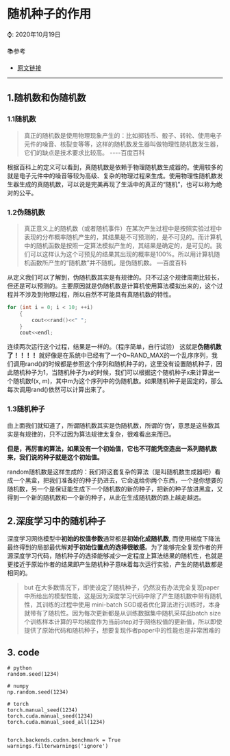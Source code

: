 # 随机种子的作用

⌚️: 2020年10月19日

📚参考

- [原文链接](https://blog.csdn.net/WYXHAHAHA123/article/details/96595109)

-----

## 1.随机数和伪随机数

### 1.1随机数

> 真正的随机数是使用物理现象产生的：比如掷钱币、骰子、转轮、使用电子元件的噪音、核裂变等等，这样的随机数发生器叫做物理性随机数发生器，它们的缺点是技术要求比较高。
> ----百度百科

根据百科上的定义可以看到，真随机数是依赖于物理随机数生成器的。使用较多的就是电子元件中的噪音等较为高级、复杂的物理过程来生成。使用物理性随机数发生器生成的真随机数，可以说是完美再现了生活中的真正的“随机”，也可以称为绝对的公平。

### 1.2伪随机数

> 真正意义上的随机数（或者随机事件）在某次产生过程中是按照实验过程中表现的分布概率随机产生的，其结果是不可预测的，是不可见的。而计算机中的随机函数是按照一定算法模拟产生的，其结果是确定的，是可见的。我们可以这样认为这个可预见的结果其出现的概率是100%。所以用计算机随机函数所产生的“随机数”并不随机，是伪随机数。
> —百度百科

从定义我们可以了解到，伪随机数其实是有规律的。只不过这个规律周期比较长，但还是可以预测的。主要原因就是伪随机数是计算机使用算法模拟出来的，这个过程并不涉及到物理过程，所以自然不可能具有真随机数的特性。

```c
for (int i = 0; i < 10; ++i)
	{
		cout<<rand()<<" ";
	}
	cout<<endl;
```

连续两次运行这个过程，结果是一样的。（程序简单，自行试验）
这就是**伪随机数了！！！！**
就好像是在系统中已经有了一个0~RAND_MAX的一个乱序序列，我们调用rand()的时候都是参照这个序列和随机种子的，这里没有设置随机种子，因此随机种子为1，当随机种子为x的时候，我们可以根据这个随机种子x来计算出一个随机数f(x, m)，其中m为这个序列中的伪随机数。如果随机种子是固定的，那么每次调用rand()依然可以计算出来了。

### 1.3随机种子

由上面我们就知道了，所谓随机数其实是伪随机数，所谓的‘伪’，意思是这些数其实是有规律的，只不过因为算法规律太复杂，很难看出来而已。

**但是，再厉害的算法，如果没有一个初始值，它也不可能凭空造出一系列随机数来，我们说的种子就是这个初始值。**

random随机数是这样生成的：我们将这套复杂的算法（是叫随机数生成器吧）看成一个黑盒，把我们准备好的种子扔进去，它会返给你两个东西，一个是你想要的随机数，另一个是保证能生成下一个随机数的新的种子，把新的种子放进黑盒，又得到一个新的随机数和一个新的种子，从此在生成随机数的路上越走越远。

## 2.深度学习中的随机种子

深度学习网络模型中**初始的权值参数**通常都是**初始化成随机数**,  而使用梯度下降法最终得到的局部最优解**对于初始位置点的选择很敏感**。为了能够完全复现作者的开源深度学习代码，随机种子的选择能够减少一定程度上算法结果的随机性，也就是更接近于原始作者的结果即产生随机种子意味着每次运行实验，产生的随机数都是相同的。

> but
> 在大多数情况下，即使设定了随机种子，仍然没有办法完全复现paper中所给出的模型性能，这是因为深度学习代码中除了产生随机数中带有随机性，其训练的过程中使用 mini-batch SGD或者优化算法进行训练时，本身就带有了随机性。因为每次更新都是从训练数据集中随机采样出batch size个训练样本计算的平均梯度作为当前step对于网络权值的更新值，所以即使提供了原始代码和随机种子，想要复现作者paper中的性能也是非常困难的

## 3. code

```
# python
random.seed(1234)

# numpy
np.random.seed(1234)

# torch
torch.manual_seed(1234)
torch.cuda.manual_seed(1234)
torch.cuda.manual_seed_all(1234)


torch.backends.cudnn.benchmark = True
warnings.filterwarnings('ignore')



```

